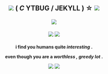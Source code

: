 <h2 align="center">  


<img src="https://64.media.tumblr.com/04c6d968009c7b0843f7253eeac829e1/4c9d16f4069debe1-14/s2048x3072/ee7a7f0ee0740de20b747761b2e2506de699bddc.pnj"/> ( *C* YTBUG / JEKYLL ) ☆ <img src="https://barok.crd.co/assets/images/gallery04/2a0f569e.gif?v=8cc45fd0"/>

<h3 align="center">

<img src="https://64.media.tumblr.com/10593c5df12017f2d2056fbd316b01d0/7c85a8258373f2fe-dd/s100x200/cd142c898b28b826b572995a91efd916f7a8cba3.gifv"/>

<h3 align="center">
  
<img src="https://static.wikia.nocookie.net/vincent-the-secret-of-myers/images/6/66/Vinyummy.gif/revision/latest/scale-to-width-down/250?cb=20220409164955"/>

<img src="https://static.wikia.nocookie.net/vincent-the-secret-of-myers/images/6/69/Sceryvery.gif/revision/latest/scale-to-width-down/250?cb=20220408192538"/>

<h4 align="center">

i find you humans quite *interesting* . 

even though you are a *worthless , greedy lot* .


 <img src="https://cdn.discordapp.com/attachments/1065046295078781038/1216076853517750322/gfhdjnsmkl.webp?ex=65ff12d3&is=65ec9dd3&hm=75c79b6dc1349d5527437f9f0eed5beaba0c72f3b48ad6e32ccc283c0f0ea424&"/>


<img src="https://64.media.tumblr.com/ddfdaab07eebf6b13e200c45ea956f9f/4c9d16f4069debe1-a7/s2048x3072/9604074849ce7bf4a5292b0e8830fb3ed49a1ad6.pnj"/>
